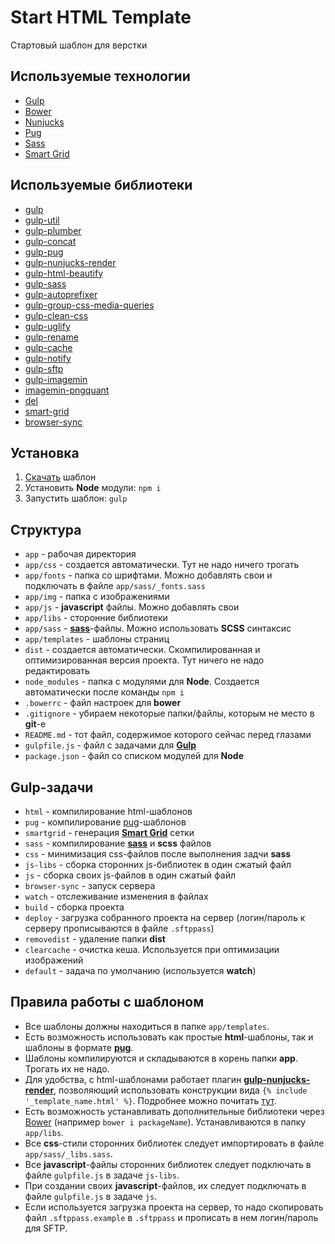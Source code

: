 Start HTML Template
===================

Стартовый шаблон для верстки

## Используемые технологии

* [Gulp][gulp]
* [Bower][bower]
* [Nunjucks][nunjucks]
* [Pug][pug]
* [Sass][sass]
* [Smart Grid][smart-grid]

## Используемые библиотеки

* [gulp][gulp]
* [gulp-util][gulp-util]
* [gulp-plumber][gulp-plumber]
* [gulp-concat][gulp-concat]
* [gulp-pug][gulp-pug]
* [gulp-nunjucks-render][gulp-nunjucks-render]
* [gulp-html-beautify][gulp-html-beautify]
* [gulp-sass][gulp-sass]
* [gulp-autoprefixer][gulp-autoprefixer]
* [gulp-group-css-media-queries][gulp-group-css-media-queries]
* [gulp-clean-css][gulp-clean-css]
* [gulp-uglify][gulp-uglify]
* [gulp-rename][gulp-rename]
* [gulp-cache][gulp-cache]
* [gulp-notify][gulp-notify]
* [gulp-sftp][gulp-sftp]
* [gulp-imagemin][gulp-imagemin]
* [imagemin-pngquant][imagemin-pngquant]
* [del][del]
* [smart-grid][smart-grid]
* [browser-sync][browser-sync]

## Установка

1. [Скачать](https://github.com/webmaxx/start_html/archive/master.zip) шаблон
2. Установить **Node** модули: `npm i`
3. Запустить шаблон: `gulp`

## Структура

* `app` - рабочая директория
* `app/css` - создается автоматически. Тут не надо ничего трогать
* `app/fonts` - папка со шрифтами. Можно добавлять свои и подключать в файле `app/sass/_fonts.sass`
* `app/img` - папка с изображениями
* `app/js` - **javascript** файлы. Можно добавлять свои
* `app/libs` - сторонние библиотеки
* `app/sass` - **[sass][sass]**-файлы. Можно использовать **SCSS** синтаксис
* `app/templates` - шаблоны страниц
* `dist` - создается автоматически. Скомпилированная и оптимизированная версия проекта. Тут ничего не надо редактировать
* `node_modules` - папка с модулями для **Node**. Создается автоматически после команды `npm i`
* `.bowerrc` - файл настроек для **bower**
* `.gitignore` - убираем некоторые папки/файлы, которым не место в **git**-е
* `README.md` - тот файл, содержимое которого сейчас перед глазами
* `gulpfile.js` - файл с задачами для **[Gulp][gulp]**
* `package.json` - файл со списком модулей для **Node**

## Gulp-задачи

* `html` - компилирование html-шаблонов
* `pug` - компилирование [pug][pug]-шаблонов
* `smartgrid` - генерация **[Smart Grid][smart-grid]** сетки
* `sass` - компилирование **[sass][sass]** и **scss** файлов
* `css` - минимизация css-файлов после выполнения задчи **sass**
* `js-libs` - сборка сторонних js-библиотек в один сжатый файл
* `js` - сборка своих js-файлов в один сжатый файл
* `browser-sync` - запуск сервера
* `watch` - отслеживание изменения в файлах
* `build` - сборка проекта
* `deploy` - загрузка собранного проекта на сервер (логин/пароль к серверу прописываются в файле `.sftppass`)
* `removedist` - удаление папки **dist**
* `clearcache` - очистка кеша. Используется при оптимизации изображений
* `default` - задача по умолчанию (используется **watch**)

## Правила работы с шаблоном

* Все шаблоны должны находиться в папке `app/templates`.
* Есть возможность использовать как простые **html**-шаблоны, так и шаблоны в формате **[pug][pug]**.
* Шаблоны компилируются и складываются в корень папки **app**. Трогать их не надо.
* Для удобства, с html-шаблонами работает плагин **[gulp-nunjucks-render][gulp-nunjucks-render]**, позволяющий использовать конструкции вида `{% include '_template_name.html' %}`. Подробнее можно почитать [тут][gulp-nunjucks-render].
* Есть возможность устанавливать дополнительные библиотеки через [Bower][bower] (например `bower i packageName`). Устанавливаются в папку `app/libs`.
* Все **css**-стили сторонних библиотек следует импортировать в файле `app/sass/_libs.sass`.
* Все **javascript**-файлы сторонних библиотек следует подключать в файле `gulpfile.js` в задаче `js-libs`.
* При создании своих **javascript**-файлов, их следует подключать в файле `gulpfile.js` в задаче `js`.
* Если используется загрузка проекта на сервер, то надо скопировать файл `.sftppass.example` в `.sftppass` и прописать в нем логин/пароль для SFTP.

[gulp]: http://gulpjs.com/
[bower]: https://bower.io/
[nunjucks]: http://mozilla.github.io/nunjucks/
[pug]: https://pugjs.org/
[sass]: http://sass-lang.com/
[smart-grid]: https://www.npmjs.com/package/smart-grid/
[gulp-plumber]: https://www.npmjs.com/package/gulp-plumber
[gulp-util]: https://www.npmjs.com/package/gulp-util
[gulp-concat]: https://www.npmjs.com/package/gulp-concat
[gulp-pug]: https://www.npmjs.com/package/gulp-pug
[gulp-nunjucks-render]: https://www.npmjs.com/package/gulp-nunjucks-render
[gulp-html-beautify]: https://www.npmjs.com/package/gulp-html-beautify
[gulp-sass]: https://www.npmjs.com/package/gulp-sass
[gulp-autoprefixer]: https://www.npmjs.com/package/gulp-autoprefixer
[gulp-group-css-media-queries]: https://www.npmjs.com/package/gulp-group-css-media-queries
[gulp-clean-css]: https://www.npmjs.com/package/gulp-clean-css
[gulp-uglify]: https://www.npmjs.com/package/gulp-uglify
[gulp-rename]: https://www.npmjs.com/package/gulp-rename
[gulp-cache]: https://www.npmjs.com/package/gulp-cache
[gulp-notify]: https://www.npmjs.com/package/gulp-notify
[gulp-sftp]: https://www.npmjs.com/package/gulp-sftp
[gulp-imagemin]: https://www.npmjs.com/package/gulp-imagemin
[imagemin-pngquant]: https://www.npmjs.com/package/imagemin-pngquant
[del]: https://www.npmjs.com/package/del
[browser-sync]: https://www.npmjs.com/package/browser-sync
